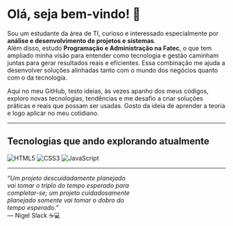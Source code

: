# Olá, seja bem-vindo! 👋 

Sou um estudante da área de TI, curioso e interessado especialmente por **análise e desenvolvimento de projetos e sistemas**.  
Além disso, estudo **Programação e Administração na Fatec**, o que tem ampliado minha visão para entender como tecnologia e gestão caminham juntas para gerar resultados reais e eficientes. Essa combinação me ajuda a desenvolver soluções alinhadas tanto com o mundo dos negócios quanto com o da tecnologia.

Aqui no meu GitHub, testo ideias, às vezes apanho dos meus códigos, exploro novas tecnologias, tendências e me desafio a criar soluções práticas e reais que possam ser usadas. Gosto da ideia de aprender a teoria e logo aplicar no meu cotidiano.

---

## Tecnologias que ando explorando atualmente  
![HTML5](https://img.shields.io/badge/HTML5-E34F26?style=for-the-badge&logo=html5&logoColor=white) ![CSS3](https://img.shields.io/badge/CSS3-1572B6?style=for-the-badge&logo=css3&logoColor=white)  ![JavaScript](https://img.shields.io/badge/JavaScript-F7DF1E?style=for-the-badge&logo=javascript&logoColor=black)  

---

*“Um projeto descuidadamente planejado  
vai tomar o triplo do tempo esperado para  
completar-se; um projeto cuidadosamente  
planejado somente vai tomar o dobro do  
tempo esperado.”*  
— Nigel Slack ☕💻
